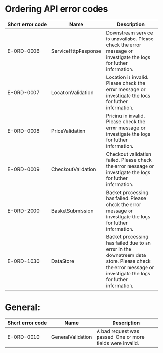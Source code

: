 # Ordering API error codes

| Short&nbsp;error&nbsp;code | Name | Description |
| -------- | -------- | -------- |
| E-ORD-0006 | ServiceHttpResponse | Downstream service is unavailabe. Please check the error message or investigate the logs for futher information. |
| E-ORD-0007 | LocationValidation | Location is invalid. Please check the error message or investigate the logs for futher information. |
| E-ORD-0008 | PriceValidation | Pricing in invalid. Please check the error message or investigate the logs for futher information. |
| E-ORD-0009 | CheckoutValidation | Checkout validation failed. Please check the error message or investigate the logs for futher information. |
| E-ORD-2000 | BasketSubmission | Basket processing has failed. Please check the error message or investigate the logs for futher information. |
| E-ORD-1030 | DataStore | Basket processing has failed due to an error in the downstream data store. Please check the error message or investigate the logs for futher information. |

# General:

| Short&nbsp;error&nbsp;code | Name | Description |
| -------- | -------- | -------- |
| E-ORD-0010 | GeneralValidation | A bad request was passed. One or more fields were invalid. |
